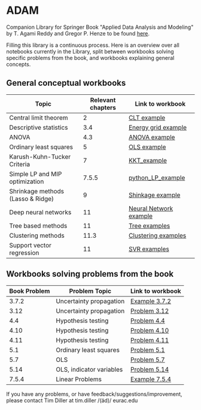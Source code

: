 # ADAM
Companion Library for Springer Book "Applied Data Analysis and Modeling" by T. Agami Reddy and Gregor P. Henze
to be found [here](https://link.springer.com/book/10.1007/978-3-031-34869-3).

Filling this library is a continuous process. Here is an overview over all notebooks currently in the
Library, split between workbooks solving specific problems from the book, and workbooks explaining 
general concepts.


## General conceptual workbooks


| Topic                             | Relevant chapters | Link to workbook                                                                                                            |
|-----------------------------------|-------------------|-----------------------------------------------------------------------------------------------------------------------------|
| Central limit theorem             | 2                 | [CLT example](02_Probability_Concepts_and_Probability_Distributions/Central_Limit_Theorem.ipynb)                            |
| Descriptive statistics            | 3.4               | [Energy grid example](03_Data_Collection_and_Preliminary_Analysis/README_ADAM_03.md)                                        |
| ANOVA                             | 4.3               | [ANOVA example](04_Making_Statistical_Inferences_from_Samples/ANOVA_example.ipynb)                                          |
| Ordinary least squares            | 5                 | [OLS example](09_Parametric_and_Non-Parametric_Regression_Methods/Ordinary_least_Squares_Lasso_Ridge_regression.ipynb)      |
| Karush-Kuhn-Tucker Criteria       | 7                 | [KKT_example](07_Optimization_Methods/Simple_optimization_with_KKT_analysis.ipynb)                                          |
| Simple LP and MIP optimization    | 7.5.5             | [python_LP_example](07_Optimization_Methods/Example_farmer.ipynb)                                                                                                       |
| Shrinkage methods (Lasso & Ridge) | 9                 | [Shinkage example](09_Parametric_and_Non-Parametric_Regression_Methods/Ordinary_least_Squares_Lasso_Ridge_regression.ipynb) |
| Deep neural networks              | 11                | [Neural Network example](11_Statistical_Learning_Through_Data_Analytics/Neural_Networks.ipynb)                              |
| Tree based methods                | 11                | [Tree examples](11_Statistical_Learning_Through_Data_Analytics/Tree_based_methods.ipynb)                                    |
| Clustering methods                | 11.3              | [Clustering examples](11_Statistical_Learning_Through_Data_Analytics/Clustering_Methods.ipynb)                              |
| Support vector regression         | 11                | [SVR examples](11_Statistical_Learning_Through_Data_Analytics/Support_vector_Regression.ipynb)                              |


## Workbooks solving problems from the book

| Book Problem | Problem Topic            | Link to workbook                                                                     |
|--------------|--------------------------|--------------------------------------------------------------------------------------|
| 3.7.2        | Uncertainty propagation  | [Example 3.7.2](03_Data_Collection_and_Preliminary_Analysis/Example_ADAM_372.ipynb)  |
| 3.12         | Uncertainty propagation  | [Problem 3.12](03_Data_Collection_and_Preliminary_Analysis/Problem_3_12.ipynb)       |
| 4.4          | Hypothesis testing       | [Problem 4.4](04_Making_Statistical_Inferences_from_Samples/Example_ADAM_4p4.ipynb)  |
| 4.10         | Hypothesis testing       | [Problem 4.10](04_Making_Statistical_Inferences_from_Samples/Example_ADAM_4p10.ipynb)                                                                     |
| 4.11         | Hypothesis testing       | [Problem 4.11](04_Making_Statistical_Inferences_from_Samples/Example_ADAM_4p11.ipynb)                                                                     |
| 5.1          | Ordinary least squares   | [Problem 5.1](05_Linear_Regression_Analysis_Using_Least_Squares/Problem_5_1.ipynb)   |
| 5.7          | OLS                      | [Problem 5.7](05_Linear_Regression_Analysis_Using_Least_Squares/Problem_5_7.ipynb)   |
| 5.14         | OLS, indicator variables | [Problem 5.14](05_Linear_Regression_Analysis_Using_Least_Squares/Problem_5_14.ipynb) |
| 7.5.4        | Linear Problems          | [Example 7.5.4](07_Optimization_Methods/Example_7_5_4.ipynb)                         |


If you have any problems, or have feedback/suggestions/improvement, please contact Tim Diller at 
tim.diller /(äd)/ eurac.edu
